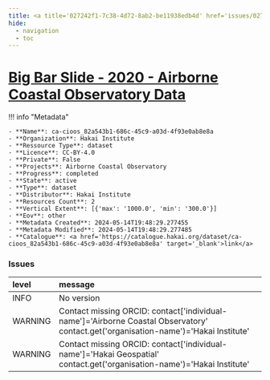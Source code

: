 ```yaml
---
title: <a title='027242f1-7c38-4d72-8ab2-be11938edb4d' href='issues/027242f1-7c38-4d72-8ab2-be11938edb4d/' target='_blank'>Big Bar Slide - 2020 - Airborne Coastal Observatory Data</a>
hide:
  - navigation
  - toc
---
```


# <a title='027242f1-7c38-4d72-8ab2-be11938edb4d' href='issues/027242f1-7c38-4d72-8ab2-be11938edb4d/' target='_blank'>Big Bar Slide - 2020 - Airborne Coastal Observatory Data</a>

<div id='map'></div>

!!! info "Metadata"
    
    - **Name**: ca-cioos_82a543b1-686c-45c9-a03d-4f93e0ab8e8a 
    - **Organization**: Hakai Institute 
    - **Ressource Type**: dataset 
    - **Licence**: CC-BY-4.0 
    - **Private**: False 
    - **Projects**: Airborne Coastal Observatory 
    - **Progress**: completed 
    - **State**: active 
    - **Type**: dataset 
    - **Distributor**: Hakai Institute 
    - **Resources Count**: 2 
    - **Vertical Extent**: [{'max': '1000.0', 'min': '300.0'}] 
    - **Eov**: other 
    - **Metadata Created**: 2024-05-14T19:48:29.277455 
    - **Metadata Modified**: 2024-05-14T19:48:29.277485 
    - **Catalogue**: <a href='https://catalogue.hakai.org/dataset/ca-cioos_82a543b1-686c-45c9-a03d-4f93e0ab8e8a' target='_blank'>link</a> 

### Issues

| level   | message                                                                                                                             |
|:--------|:------------------------------------------------------------------------------------------------------------------------------------|
| INFO    | No version                                                                                                                          |
| WARNING | Contact missing ORCID: contact['individual-name']='Airborne Coastal Observatory' contact.get('organisation-name')='Hakai Institute' |
| WARNING | Contact missing ORCID: contact['individual-name']='Hakai Geospatial' contact.get('organisation-name')='Hakai Institute'             |

<script>
   document.addEventListener("DOMContentLoaded", function() {
    var map = L.map('map').setView([51.505, -125.09], 5);
    L.tileLayer('https://tile.openstreetmap.org/{z}/{x}/{y}.png', {
        maxZoom: 19,
        attribution: '&copy; <a href="http://www.openstreetmap.org/copyright">OpenStreetMap</a>'
    }).addTo(map);
    var geojsonFeature = {
        "type": "Feature",
        "properties": {
            "name" : "<a title='027242f1-7c38-4d72-8ab2-be11938edb4d' href='issues/027242f1-7c38-4d72-8ab2-be11938edb4d/' target='_blank'>Big Bar Slide - 2020 - Airborne Coastal Observatory Data</a>"
        },
        "geometry": {'type': 'Polygon', 'coordinates': [[[-122.0, 51.16], [-122.1, 51.13], [-122.2, 51.24], [-122.3, 51.35], [-122.2, 51.35], [-122.1, 51.21], [-122.1, 51.21], [-122.0, 51.16]]]}
    }
    L.geoJSON(geojsonFeature).addTo(map);
   })
</script>